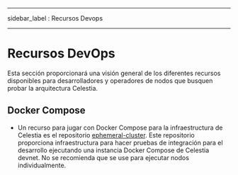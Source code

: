 - - -
sidebar_label : Recursos Devops
- - -

# Recursos DevOps

Esta sección proporcionará una visión general de los diferentes recursos disponibles para desarrolladores y operadores de nodos que busquen probar la arquitectura Celestia.

## Docker Compose

* Un recurso para jugar con Docker Compose para la infraestructura de Celestia es el repositorio [ephemeral-cluster](https://github.com/celestiaorg/ephemeral-cluster). Este repositorio proporciona infraestructura para hacer pruebas de integración para el desarrollo ejecutando una instancia Docker Compose de Celestia devnet. No se recomienda que se use para ejecutar nodos individualmente.
